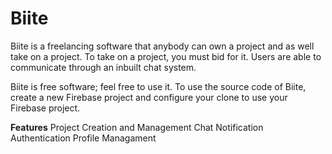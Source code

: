 # Biite
Biite is a freelancing software that anybody can own a project and as well take on a project. To take on a project, you must bid for it. 
Users are able to communicate through an inbuilt chat system.

Biite is free software; feel free to use it. 
To use the source code of Biite, create a new Firebase project and configure your clone to use your Firebase project.

**Features**
Project Creation and Management
Chat
Notification
Authentication
Profile Managament


